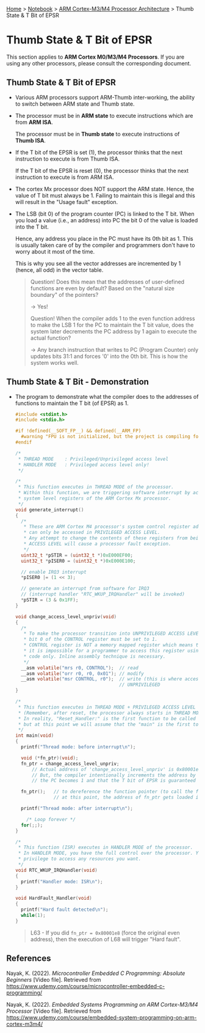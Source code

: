 <a href="../../">Home</a> > <a href="../notebook">Notebook</a> > <a href="./">ARM Cortex-M3/M4 Processor Architecture</a> > Thumb State & T Bit of EPSR

# Thumb State & T Bit of EPSR

This section applies to **ARM Cortex M0/M3/M4 Processors**. If you are using any other processors, please consult the corresponding document.



## Thumb State & T Bit of EPSR

* Various ARM processors support ARM-Thumb inter-working, the ability to switch between ARM state and Thumb state.

* The processor must be in **ARM state** to execute instructions which are from **ARM ISA**.

  The processor must be in **Thumb state** to execute instructions of **Thumb ISA**.

* If the T bit of the EPSR is set (1), the processor thinks that the next instruction to execute is from Thumb ISA.

  If the T bit of the EPSR is reset (0), the processor thinks that the next instruction to execute is from ARM ISA.

* The cortex Mx processor does NOT support the ARM state. Hence, the value of T bit must always be 1. Failing to maintain this is illegal and this will result in the "Usage fault" exception.

* The LSB (bit 0) of the program counter (PC) is linked to the T bit. When you load a value (i.e., an address) into PC the bit 0 of the value is loaded into the T bit.

  Hence, any address you place in the PC must have its 0th bit as 1. This is usually taken care of by the compiler and programmers don't have to worry about it most of the time.

  This is why you see all the vector addresses are incremented by 1 (hence, all odd) in the vector table.

  > Question! Does this mean that the addresses of user-defined functions are even by default? Based on the "natural size boundary" of the pointers?
  >
  > $\to$ Yes!
  >
  > Question! When the compiler adds 1 to the even function address to make the LSB 1  for the PC to maintain the T bit value, does the system later decrements the PC address by 1 again to execute the actual function?
  >
  > $\to$ Any branch instruction that writes to PC (Program Counter) only updates  bits 31:1 and forces '0' into the 0th bit. This is how the system works  well.



## Thumb State & T Bit - Demonstration

* The program to demonstrate what the compiler does to the addresses of functions to maintain the T bit (of EPSR)  as 1.

  ```c
  #include <stdint.h>
  #include <stdio.h>
  
  #if !defined(__SOFT_FP__) && defined(__ARM_FP)
    #warning "FPU is not initialized, but the project is compiling for an FPU. Please initialize the FPU before use."
  #endif
  
  /*
   * THREAD MODE	: Privileged/Unprivileged access level
   * HANDLER MODE	: Privileged access level only!
   */
  
  /*
   * This function executes in THREAD MODE of the processor.
   * Within this function, we are triggering software interrupt by accessing the
   * system level registers of the ARM Cortex Mx processor.
   */
  void generate_interrupt()
  {
  	/*
  	 * These are ARM Cortex M4 processor's system control register addresses which
  	 * can only be accessed in PRIVILEGED ACCESS LEVEL.
  	 * Any attempt to change the contents of these registers from being in UNPRIVILEGED
  	 * ACCESS LEVEL will cause a processor fault exception.
  	 */
  	uint32_t *pSTIR = (uint32_t *)0xE000EF00;
  	uint32_t *pISER0 = (uint32_t *)0xE000E100;
  
  	// enable IRQ3 interrupt
  	*pISER0 |= (1 << 3);
  
  	// generate an interrupt from software for IRQ3
  	// (interrupt handler "RTC_WKUP_IRQHandler" will be invoked)
  	*pSTIR = (3 & 0x1FF);
  }
  
  void change_access_level_unpriv(void)
  {
  	/*
  	 * To make the processor transition into UNPRIVILEGED ACCESS LEVEL,
  	 * bit 0 of the CONTROL register must be set to 1.
  	 * CONTROL register is NOT a memory mapped register which means that
  	 * it is impossible for a programmer to access this register using C
  	 * code only. Inline assembly technique is necessary.
  	 */
  	__asm volatile("mrs r0, CONTROL");	// read
  	__asm volatile("orr r0, r0, 0x01");	// modify
  	__asm volatile("msr CONTROL, r0");	// write (this is where access level changes to
  										// UNPRIVILEGED
  }
  
  /*
   * This function executes in THREAD MODE + PRIVILEGED ACCESS LEVEL of the processor.
   * (Remember, after reset, the processor always starts in THREAD MODE.)
   * In reality, "Reset_Handler:" is the first function to be called on reset,
   * but at this point we will assume that the "main" is the first to be called.
   */
  int main(void)
  {
  	printf("Thread mode: before interrupt\n");
  
  	void (*fn_ptr)(void);
  	fn_ptr = change_access_level_unpriv;
  		// Actual address of 'change_access_level_unpriv' is 0x80001e8 (even).
  		// But, the compiler intentionally increments the address by 1 so that the bit 0 of
  		// the PC becomes 1 and that the T bit of EPSR is guaranteed to be 1.
  
  	fn_ptr();	// to dereference the function pointer (to call the function), use ()
  				// at this point, the address of fn_ptr gets loaded into PC
  
  	printf("Thread mode: after interrupt\n");
  
      /* Loop forever */
  	for(;;);
  }
  
  /*
   * This function (ISR) executes in HANDLER MODE of the processor.
   * In HANDLER MODE, you have the full control over the processor. You have the
   * privilege to access any resources you want.
   */
  void RTC_WKUP_IRQHandler(void)
  {
  	printf("Handler mode: ISR\n");
  }
  
  void HardFault_Handler(void)
  {
  	printf("Hard fault detected\n");
  	while(1);
  }
  ```

  > L63 - If you did `fn_ptr = 0x80001e8` (force the original even address), then the execution of L68 will trigger "Hard fault".

  



## References

Nayak, K. (2022). *Microcontroller Embedded C Programming: Absolute Beginners* [Video file]. Retrieved from  https://www.udemy.com/course/microcontroller-embedded-c-programming/

Nayak, K. (2022). *Embedded Systems Programming on ARM Cortex-M3/M4 Processor* [Video file]. Retrieved from  https://www.udemy.com/course/embedded-system-programming-on-arm-cortex-m3m4/

